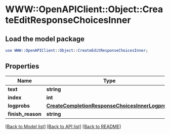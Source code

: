 # WWW::OpenAPIClient::Object::CreateEditResponseChoicesInner

## Load the model package
```perl
use WWW::OpenAPIClient::Object::CreateEditResponseChoicesInner;
```

## Properties
Name | Type | Description | Notes
------------ | ------------- | ------------- | -------------
**text** | **string** |  | [optional] 
**index** | **int** |  | [optional] 
**logprobs** | [**CreateCompletionResponseChoicesInnerLogprobs**](CreateCompletionResponseChoicesInnerLogprobs.md) |  | [optional] 
**finish_reason** | **string** |  | [optional] 

[[Back to Model list]](../README.md#documentation-for-models) [[Back to API list]](../README.md#documentation-for-api-endpoints) [[Back to README]](../README.md)


